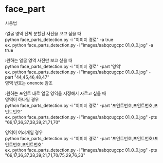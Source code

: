 # face_part

사용법   

:얼굴 영역 전체 분할된 사진을 보고 싶을 때     
  python face_parts_detection.py -i "이미지 경로" -a true    
   ex. python face_parts_detection.py -i "images/aabqcugcpc 01_0_0.jpg" -a true

 :원하는 얼굴 영역 사진만 보고 싶을 때   
  python face_parts_detection.py -i "이미지 경로" -part '영역'   
	ex. python face_parts_detection.py -i "images/aabqcugcpc 01_0_0.jpg" -part "44,45,46,48,47"  
	영역 번호는 onenote 참조  

:원하는 포인트 대로 얼굴 영역을 지정해서 자르고 싶을 때   
영역이 하나일 경우  
python face_parts_detection.py -i "이미지 경로" -part '포인트번호,포인트번호,포인트번호'  
ex. python face_parts_detection.py -i "images/aabqcugcpc 01_0_0.jpg" -pts "69,17,36,37,38,39,21,71,70"  

영역이 여러개일 경우  
python face_parts_detection.py -i "이미지 경로" -part '포인트번호,포인트번호/포인트번호,포인트번호'  
ex. python face_parts_detection.py -i "images/aabqcugcpc 01_0_0.jpg" -pts "69,17,36,37,38,39,21,71,70/75,29,76,33"  
